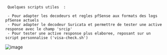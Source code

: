      Quelques scripts utiles  :

     - Pour adapter les decodeurs et regles pfSense aux formats des logs pfSense actuels
     - Pour adapter le decodeur Suricata et permettre de tester une active response avec le champ 'srcip'
     - Pour tester une active response plus elaboree, reposant sur un script personnalise ('visa-check.sh')
![image](https://github.com/user-attachments/assets/269fd213-d985-4092-8e3c-f50ed2d419f2)

